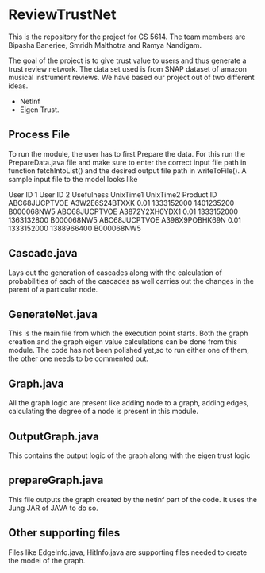 # ReviewTrustNet

This is the repository for the project for CS 5614. The team members are Bipasha Banerjee, Smridh Malthotra and Ramya Nandigam. 

The goal of the project is to give trust value to users and thus generate a trust review network. The data set used is from SNAP dataset of amazon musical instrument reviews. We have based our project out of two different ideas.
- NetInf
- Eigen Trust.


## Process File
To run the module, the user has to first Prepare the data. For this run the PrepareData.java file and make sure to enter the correct input file path in function fetchIntoList() and the desired output file path in writeToFile().
A sample input file to the model looks like

User ID 1       User ID 2       Usefulness   UnixTime1   UnixTime2   Product ID
ABC68JUCPTVOE	  A3W2E6S24BTXXK	0.01	      1333152000	1401235200	B000068NW5
ABC68JUCPTVOE	  A3872Y2XH0YDX1	0.01	      1333152000	1363132800	B000068NW5
ABC68JUCPTVOE	  A398X9POBHK69N	0.01	      1333152000	1388966400	B000068NW5

## Cascade.java
Lays out the generation of cascades along with the calculation of probabilities of each of the cascades as well carries out the changes in the parent of a particular node.

## GenerateNet.java

This is the main file from which the execution point starts. Both the graph creation and the graph eigen value calculations can be done from this module. The code has not been polished yet,so to run either one of them, the other one needs to be commented out.

## Graph.java

All the graph logic are present like adding node to a graph, adding edges, calculating the degree of a node is present in this module.

## OutputGraph.java

This contains the output logic of the graph along with the eigen trust logic

## prepareGraph.java
This file outputs the graph created by the netinf part of the code. It uses the Jung JAR of JAVA to do so.


## Other supporting files
Files like EdgeInfo.java, HitInfo.java are supporting files needed to create the model of the graph.

